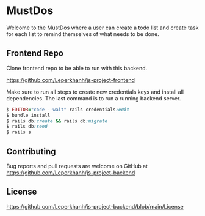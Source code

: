 # MustDos

Welcome to the MustDos where a user can create a todo list and create task for each list to remind themselves of what needs to be done.

## Frontend Repo

Clone frontend repo to be able to run with this backend.

https://github.com/Leperkhanh/js-project-frontend

Make sure to run all steps to create new credentials keys and install all dependencies. The last command is to run a running backend server.

```ruby
$ EDITOR="code --wait" rails credentials:edit
$ bundle install
$ rails db:create && rails db:migrate
$ rails db:seed
$ rails s
```

## Contributing

Bug reports and pull requests are welcome on GitHub at https://github.com/Leperkhanh/js-project-backend

## License

https://github.com/Leperkhanh/js-project-backend/blob/main/License
